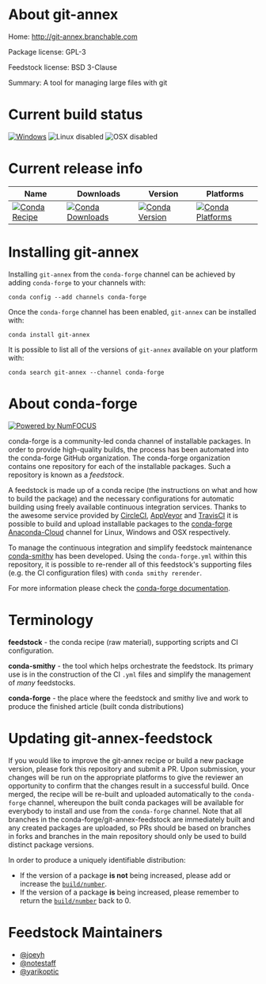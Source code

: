 <!--
# -*- mode: jinja -*-
-->

About git-annex
===============

Home: http://git-annex.branchable.com

Package license: GPL-3

Feedstock license: BSD 3-Clause

Summary: A tool for managing large files with git



Current build status
====================

[![Windows](https://img.shields.io/appveyor/ci/conda-forge/git-annex-feedstock/master.svg?label=Windows)](https://ci.appveyor.com/project/conda-forge/git-annex-feedstock/branch/master)
![Linux disabled](https://img.shields.io/badge/linux-disabled-lightgrey.svg)
![OSX disabled](https://img.shields.io/badge/OSX-disabled-lightgrey.svg)

Current release info
====================

| Name | Downloads | Version | Platforms |
| --- | --- | --- | --- |
| [![Conda Recipe](https://img.shields.io/badge/recipe-git--annex-green.svg)](https://anaconda.org/conda-forge/git-annex) | [![Conda Downloads](https://img.shields.io/conda/dn/conda-forge/git-annex.svg)](https://anaconda.org/conda-forge/git-annex) | [![Conda Version](https://img.shields.io/conda/vn/conda-forge/git-annex.svg)](https://anaconda.org/conda-forge/git-annex) | [![Conda Platforms](https://img.shields.io/conda/pn/conda-forge/git-annex.svg)](https://anaconda.org/conda-forge/git-annex) |

Installing git-annex
====================

Installing `git-annex` from the `conda-forge` channel can be achieved by adding `conda-forge` to your channels with:

```
conda config --add channels conda-forge
```

Once the `conda-forge` channel has been enabled, `git-annex` can be installed with:

```
conda install git-annex
```

It is possible to list all of the versions of `git-annex` available on your platform with:

```
conda search git-annex --channel conda-forge
```


About conda-forge
=================

[![Powered by NumFOCUS](https://img.shields.io/badge/powered%20by-NumFOCUS-orange.svg?style=flat&colorA=E1523D&colorB=007D8A)](http://numfocus.org)

conda-forge is a community-led conda channel of installable packages.
In order to provide high-quality builds, the process has been automated into the
conda-forge GitHub organization. The conda-forge organization contains one repository
for each of the installable packages. Such a repository is known as a *feedstock*.

A feedstock is made up of a conda recipe (the instructions on what and how to build
the package) and the necessary configurations for automatic building using freely
available continuous integration services. Thanks to the awesome service provided by
[CircleCI](https://circleci.com/), [AppVeyor](https://www.appveyor.com/)
and [TravisCI](https://travis-ci.org/) it is possible to build and upload installable
packages to the [conda-forge](https://anaconda.org/conda-forge)
[Anaconda-Cloud](https://anaconda.org/) channel for Linux, Windows and OSX respectively.

To manage the continuous integration and simplify feedstock maintenance
[conda-smithy](https://github.com/conda-forge/conda-smithy) has been developed.
Using the ``conda-forge.yml`` within this repository, it is possible to re-render all of
this feedstock's supporting files (e.g. the CI configuration files) with ``conda smithy rerender``.

For more information please check the [conda-forge documentation](https://conda-forge.org/docs/).

Terminology
===========

**feedstock** - the conda recipe (raw material), supporting scripts and CI configuration.

**conda-smithy** - the tool which helps orchestrate the feedstock.
                   Its primary use is in the construction of the CI ``.yml`` files
                   and simplify the management of *many* feedstocks.

**conda-forge** - the place where the feedstock and smithy live and work to
                  produce the finished article (built conda distributions)


Updating git-annex-feedstock
============================

If you would like to improve the git-annex recipe or build a new
package version, please fork this repository and submit a PR. Upon submission,
your changes will be run on the appropriate platforms to give the reviewer an
opportunity to confirm that the changes result in a successful build. Once
merged, the recipe will be re-built and uploaded automatically to the
`conda-forge` channel, whereupon the built conda packages will be available for
everybody to install and use from the `conda-forge` channel.
Note that all branches in the conda-forge/git-annex-feedstock are
immediately built and any created packages are uploaded, so PRs should be based
on branches in forks and branches in the main repository should only be used to
build distinct package versions.

In order to produce a uniquely identifiable distribution:
 * If the version of a package **is not** being increased, please add or increase
   the [``build/number``](https://conda.io/docs/user-guide/tasks/build-packages/define-metadata.html#build-number-and-string).
 * If the version of a package **is** being increased, please remember to return
   the [``build/number``](https://conda.io/docs/user-guide/tasks/build-packages/define-metadata.html#build-number-and-string)
   back to 0.

Feedstock Maintainers
=====================

* [@joeyh](https://github.com/joeyh/)
* [@notestaff](https://github.com/notestaff/)
* [@yarikoptic](https://github.com/yarikoptic/)

